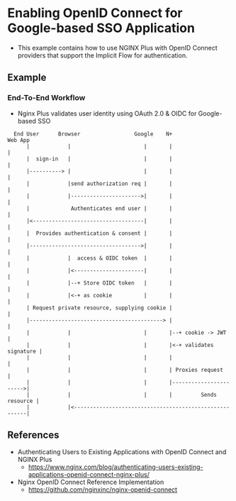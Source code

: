 # Enabling OpenID Connect for Google-based SSO Application
- This example contains how to use NGINX Plus with OpenID Connect providers that support the Implicit Flow for authentication.

## Example

### End-To-End Workflow
- Nginx Plus validates user identity using OAuth 2.0 & OIDC for Google-based SSO
```
  End User      Browser                 Google    N+                    Web App
      |            |                       |       |                        |
      |  sign-in   |                       |       |                        |
      |----------> |                       |       |                        |
      |            |send authorization req |       |                        |
      |            |---------------------->|       |                        |
      |             Authenticates end user |       |                        |
      |<-----------------------------------|       |                        |
      |  Provides authentication & consent |       |                        |
      |----------------------------------->|       |                        |
      |            |  access & OIDC token  |       |                        |
      |            |<----------------------|       |                        |
      |            |--+ Store OIDC token   |       |                        |
      |            |<-+ as cookie          |       |                        |
      | Request private resource, supplying cookie |                        |
      |------------------------------------------> |                        |
      |            |                       |       |--+ cookie -> JWT       |
      |            |                       |       |<-+ validates signature |
      |            |                       |       |                        |
      |            |                       |       | Proxies request        |
      |            |                       |       |----------------------->|
      |            |                       |       |         Sends resource |
      |            |<-------------------------------------------------------|
```

## References
- Authenticating Users to Existing Applications with OpenID Connect and NGINX Plus
  - https://www.nginx.com/blog/authenticating-users-existing-applications-openid-connect-nginx-plus/
- Nginx OpenID Connect Reference Implementation
  - https://github.com/nginxinc/nginx-openid-connect
